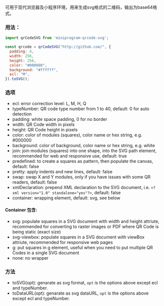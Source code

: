 可用于现代浏览器及小程序环境，用来生成svg格式的二维码，输出为base64格式。

### 用法：

```javascript
import qrCodeSVG from 'miniprogram-qrcode-svg';

const qrcode = qrCodeSVG("http://github.com/", {
  padding: 4,
  width: 256,
  height: 256,
  color: "#000000",
  background: "#ffffff",
  ecl: "M",
}).toSVG();
```

### 选项

- ecl: error correction level: L, M, H, Q
- typeNumber: QR code type number from 1 to 40, default: 0 for auto detection
- padding: white space padding, 0 for no border
- width: QR Code width in pixels
- height: QR Code height in pixels
- color: color of modules (squares), color name or hex string, e.g. #000000
- background: color of background, color name or hex string, e.g. white
- join: join modules (squares) into one shape, into the SVG path element, recommended for web and responsive use, default: true
- predefined: to create a squares as pattern, then populate the canvas, default: false
- pretty: apply indents and new lines, default: false
- swap: swap X and Y modules, only if you have issues with some QR readers, default: false
- xmlDeclaration: prepend XML declaration to the SVG document, i.e. `<?xml version="1.0" standalone="yes"?>`, default: false
- container: wrapping element, default: svg, see below

#### Container 包含:

- svg: populate squares in a SVG document with width and height attriute, recommended for converting to raster images or PDF where QR Code is being static (exact size)
- svg-viewbox: populate squares in a SVG document with viewBox attriute, recommended for responsive web pages
- g: put squares in g element, useful when you need to put multiple QR Codes in a single SVG document
- none: no wrapper

### 方法

- toSVG(opt): genarate as svg format, `opt` is the options above except ecl and typeNumber.
- toDataURL(opt): genarate as svg dataURL, `opt` is the options above except ecl and typeNumber.
